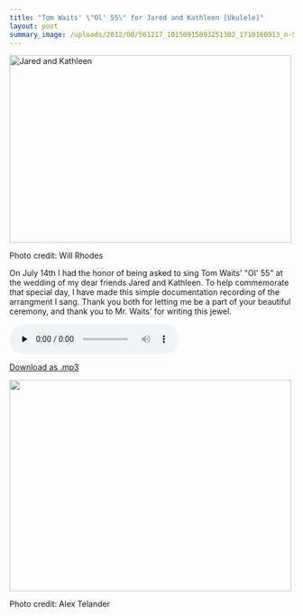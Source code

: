 ```yaml
---
title: "Tom Waits' \"Ol' 55\" for Jared and Kathleen [Ukulele]"
layout: post
summary_image: /uploads/2012/08/561217_10150915093251302_1710160913_n-500x375.jpg
---
```


<div id="attachment_1112" style="width: 510px" class="wp-caption alignnone"><a href="/uploads/2012/08/403849_10150980538574682_1843367325_n.jpg"><img class="size-large wp-image-1112" title="403849_10150980538574682_1843367325_n" src="/uploads/2012/08/403849_10150980538574682_1843367325_n-500x333.jpg" alt="Jared and Kathleen" width="500" height="333" /></a><p class="wp-caption-text">Photo credit: Will Rhodes</p></div>

On July 14th I had the honor of being asked to sing Tom Waits' "Ol' 55" at the wedding of my dear friends Jared and Kathleen. To help commemorate that special day, I have made this simple documentation recording of the arrangment I sang. Thank you both for letting me be a part of your beautiful ceremony, and thank you to Mr. Waits' for writing this jewel.

<audio id="wp_mep_7" src="/uploads/2012/08/Ol-55.mp3" type="audio/mp3"    controls="controls" preload="none"  ></audio>

<a class="wpaudio" href="/uploads/2012/08/Ol-55.mp3">Download as .mp3</a>

<div id="attachment_1118" style="width: 510px" class="wp-caption alignnone"><a href="/uploads/2012/08/561217_10150915093251302_1710160913_n.jpg"><img class="size-large wp-image-1118" title="561217_10150915093251302_1710160913_n" src="/uploads/2012/08/561217_10150915093251302_1710160913_n-500x375.jpg" alt="" width="500" height="375" /></a><p class="wp-caption-text">Photo credit: Alex Telander</p></div>
